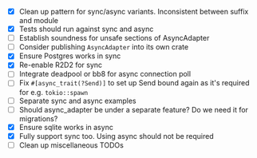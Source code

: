 * [x] Clean up pattern for sync/async variants. Inconsistent between suffix and module
* [x] Tests should run against sync and async
* [ ] Establish soundness for unsafe sections of AsyncAdapter
* [ ] Consider publishing `AsyncAdapter` into its own crate
* [x] Ensure Postgres works in sync
* [x] Re-enable R2D2 for sync
* [ ] Integrate deadpool or bb8 for async connection poll
* [ ] Fix `#[async_trait(?Send)]` to set up Send bound again as it's required for e.g. `tokio::spawn`
* [ ] Separate sync and async examples
* [ ] Should async_adapter be under a separate feature? Do we need it for migrations?
* [x] Ensure sqlite works in async
* [x] Fully support sync too. Using async should not be required
* [ ] Clean up miscellaneous TODOs
